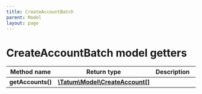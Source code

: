```yaml
---
title: CreateAccountBatch
parent: Model
layout: page
---
```


# CreateAccountBatch model getters

Method name | Return type | Description | Notes
------------ | ------------- | ------------- | -------------
**getAccounts()** | [**\Tatum\Model\CreateAccount[]**](../CreateAccount) |  |


